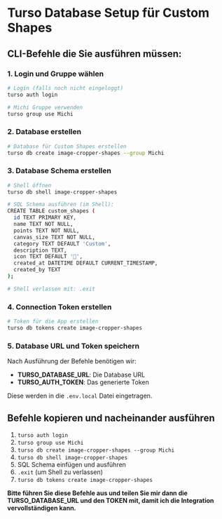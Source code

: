 # Turso Database Setup für Custom Shapes

## CLI-Befehle die Sie ausführen müssen:

### 1. Login und Gruppe wählen
```bash
# Login (falls noch nicht eingeloggt)
turso auth login

# Michi Gruppe verwenden
turso group use Michi
```

### 2. Database erstellen
```bash
# Database für Custom Shapes erstellen
turso db create image-cropper-shapes --group Michi
```

### 3. Database Schema erstellen
```bash
# Shell öffnen
turso db shell image-cropper-shapes

# SQL Schema ausführen (im Shell):
CREATE TABLE custom_shapes (
  id TEXT PRIMARY KEY,
  name TEXT NOT NULL,
  points TEXT NOT NULL,
  canvas_size TEXT NOT NULL,
  category TEXT DEFAULT 'Custom',
  description TEXT,
  icon TEXT DEFAULT '🎨',
  created_at DATETIME DEFAULT CURRENT_TIMESTAMP,
  created_by TEXT
);

# Shell verlassen mit: .exit
```

### 4. Connection Token erstellen
```bash
# Token für die App erstellen
turso db tokens create image-cropper-shapes
```

### 5. Database URL und Token speichern

Nach Ausführung der Befehle benötigen wir:
- **TURSO_DATABASE_URL**: Die Database URL
- **TURSO_AUTH_TOKEN**: Das generierte Token

Diese werden in die `.env.local` Datei eingetragen.

## Befehle kopieren und nacheinander ausführen

1. `turso auth login`
2. `turso group use Michi` 
3. `turso db create image-cropper-shapes --group Michi`
4. `turso db shell image-cropper-shapes`
5. SQL Schema einfügen und ausführen
6. `.exit` (um Shell zu verlassen)
7. `turso db tokens create image-cropper-shapes`

**Bitte führen Sie diese Befehle aus und teilen Sie mir dann die TURSO_DATABASE_URL und den TOKEN mit, damit ich die Integration vervollständigen kann.**